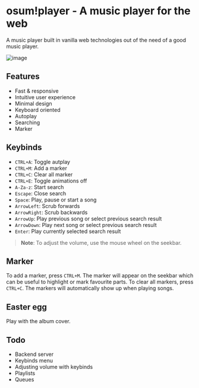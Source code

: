 # osum!player - A music player for the web

A music player built in vanilla web technologies out of the need of a good music player.

![image](https://user-images.githubusercontent.com/13122796/223134417-93990c05-060a-45d5-b750-53c2a907f8e6.png)

## Features

- Fast & responsive
- Intuitive user experience
- Minimal design
- Keyboard oriented
- Autoplay
- Searching
- Marker

## Keybinds

- `CTRL+A`: Toggle autplay
- `CTRL+M`: Add a marker
- `CTRL+C`: Clear all marker
- `CTRL+E`: Toggle animations off
- `A-Za-z`: Start search
- `Escape`: Close search
- `Space`: Play, pause or start a song
- `ArrowLeft`: Scrub forwards
- `ArrowRight`: Scrub backwards
- `ArrowUp`: Play previous song or select previous search result
- `ArrowDown`: Play next song or select previous search result
- `Enter`: Play currently selected search result

> **Note**: To adjust the volume, use the mouse wheel on the seekbar.

## Marker

To add a marker, press `CTRL+M`. The marker will appear on the seekbar which can be useful to highlight or mark favourite parts.
To clear all markers, press `CTRL+C`. The markers will automatically show up when playing songs.

## Easter egg

Play with the album cover.

## Todo

- Backend server
- Keybinds menu
- Adjusting volume with keybinds
- Playlists
- Queues
